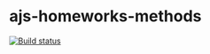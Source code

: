 # ajs-homeworks-methods
[![Build status](https://ci.appveyor.com/api/projects/status/yd0i65rl306xty9v?svg=true)](https://ci.appveyor.com/project/lioness1741/ajs-homeworks-methods00)